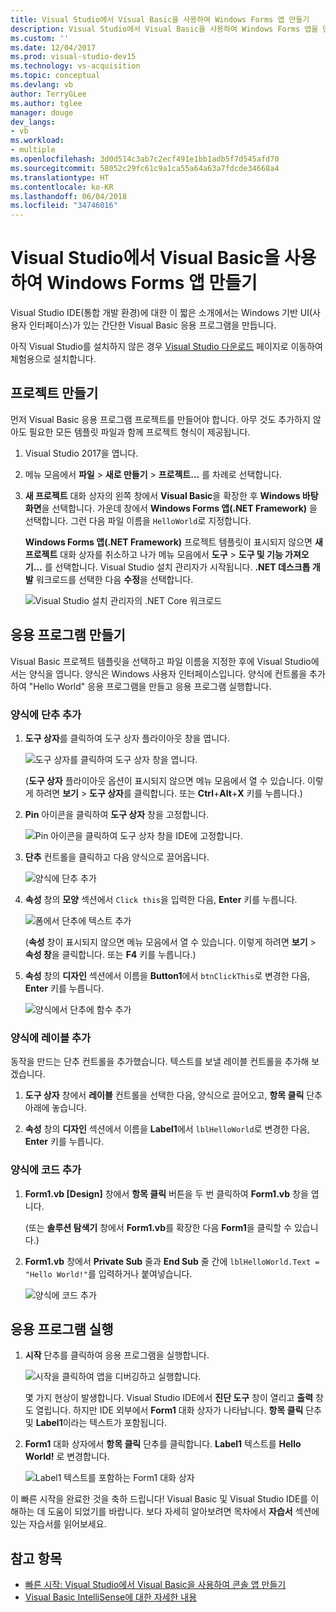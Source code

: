 ```yaml
---
title: Visual Studio에서 Visual Basic을 사용하여 Windows Forms 앱 만들기
description: Visual Studio에서 Visual Basic을 사용하여 Windows Forms 앱을 만드는 방법을 단계별로 알아봅니다.
ms.custom: ''
ms.date: 12/04/2017
ms.prod: visual-studio-dev15
ms.technology: vs-acquisition
ms.topic: conceptual
ms.devlang: vb
author: TerryGLee
ms.author: tglee
manager: douge
dev_langs:
- vb
ms.workload:
- multiple
ms.openlocfilehash: 3d0d514c3ab7c2ecf491e1bb1adb5f7d545afd70
ms.sourcegitcommit: 58052c29fc61c9a1ca55a64a63a7fdcde34668a4
ms.translationtype: HT
ms.contentlocale: ko-KR
ms.lasthandoff: 06/04/2018
ms.locfileid: "34746016"
---
```

# <a name="create-a-windows-forms-app-in-visual-studio-with-visual-basic"></a>Visual Studio에서 Visual Basic을 사용하여 Windows Forms 앱 만들기

Visual Studio IDE(통합 개발 환경)에 대한 이 짧은 소개에서는 Windows 기반 UI(사용자 인터페이스)가 있는 간단한 Visual Basic 응용 프로그램을 만듭니다.

아직 Visual Studio를 설치하지 않은 경우 [Visual Studio 다운로드](https://www.visualstudio.com/downloads/?utm_medium=microsoft&utm_source=docs.microsoft.com&utm_campaign=button+cta&utm_content=download+vs2017) 페이지로 이동하여 체험용으로 설치합니다.

## <a name="create-a-project"></a>프로젝트 만들기

먼저 Visual Basic 응용 프로그램 프로젝트를 만들어야 합니다. 아무 것도 추가하지 않아도 필요한 모든 템플릿 파일과 함께 프로젝트 형식이 제공됩니다.

1. Visual Studio 2017을 엽니다.

2. 메뉴 모음에서 **파일** > **새로 만들기** > **프로젝트...** 를 차례로 선택합니다.

3. **새 프로젝트** 대화 상자의 왼쪽 창에서 **Visual Basic**을 확장한 후 **Windows 바탕 화면**을 선택합니다. 가운데 창에서 **Windows Forms 앱(.NET Framework)** 을 선택합니다. 그런 다음 파일 이름을 `HelloWorld`로 지정합니다.

     **Windows Forms 앱(.NET Framework)** 프로젝트 템플릿이 표시되지 않으면 **새 프로젝트** 대화 상자를 취소하고 나가 메뉴 모음에서 **도구** > **도구 및 기능 가져오기...** 를 선택합니다. Visual Studio 설치 관리자가 시작됩니다. **.NET 데스크톱 개발** 워크로드를 선택한 다음 **수정**을 선택합니다.

     ![Visual Studio 설치 관리자의 .NET Core 워크로드](../ide/media/install-dot-net-desktop-env.png)

## <a name="create-the-application"></a>응용 프로그램 만들기

Visual Basic 프로젝트 템플릿을 선택하고 파일 이름을 지정한 후에 Visual Studio에서는 양식을 엽니다. 양식은 Windows 사용자 인터페이스입니다. 양식에 컨트롤을 추가하여 "Hello World" 응용 프로그램을 만들고 응용 프로그램 실행합니다.

### <a name="add-a-button-to-the-form"></a>양식에 단추 추가

1. **도구 상자**를 클릭하여 도구 상자 플라이아웃 창을 엽니다.

     ![도구 상자를 클릭하여 도구 상자 창을 엽니다.](../ide/media/vb-toolbox-toolwindow.png)

     (**도구 상자** 플라이아웃 옵션이 표시되지 않으면 메뉴 모음에서 열 수 있습니다. 이렇게 하려면 **보기** > **도구 상자**를 클릭합니다. 또는 **Ctrl**+**Alt**+**X** 키를 누릅니다.)

2. **Pin** 아이콘을 클릭하여 **도구 상자** 창을 고정합니다.

     ![Pin 아이콘을 클릭하여 도구 상자 창을 IDE에 고정합니다.](../ide/media/vb-pin-the-toolbox-window.png)
3. **단추** 컨트롤을 클릭하고 다음 양식으로 끌어옵니다.

     ![양식에 단추 추가](../ide/media/vb-add-a-button-to-form1.png)

4. **속성** 창의 **모양** 섹션에서 `Click this`을 입력한 다음, **Enter** 키를 누릅니다.

     ![폼에서 단추에 텍스트 추가](../ide/media/vb-button-control-text.png)

     (**속성** 창이 표시되지 않으면 메뉴 모음에서 열 수 있습니다. 이렇게 하려면 **보기** > **속성 창**을 클릭합니다. 또는 **F4** 키를 누릅니다.)

5. **속성** 창의 **디자인** 섹션에서 이름을 **Button1**에서 `btnClickThis`로 변경한 다음, **Enter** 키를 누릅니다.

     ![양식에서 단추에 함수 추가](../ide/media/vb-button-control-function.png)

### <a name="add-a-label-to-the-form"></a>양식에 레이블 추가

동작을 만드는 단추 컨트롤을 추가했습니다. 텍스트를 보낼 레이블 컨트롤을 추가해 보겠습니다.

1. **도구 상자** 창에서 **레이블** 컨트롤을 선택한 다음, 양식으로 끌어오고, **항목 클릭** 단추 아래에 놓습니다.

2. **속성** 창의 **디자인** 섹션에서 이름을 **Label1**에서 `lblHelloWorld`로 변경한 다음, **Enter** 키를 누릅니다.

### <a name="add-code-to-the-form"></a>양식에 코드 추가

1. **Form1.vb &#91;Design&#93;** 창에서 **항목 클릭** 버튼을 두 번 클릭하여 **Form1.vb** 창을 엽니다.

      (또는 **솔루션 탐색기** 창에서 **Form1.vb**를 확장한 다음 **Form1**을 클릭할 수 있습니다.)

2. **Form1.vb** 창에서 **Private Sub** 줄과 **End Sub** 줄 간에 `lblHelloWorld.Text = "Hello World!"`를 입력하거나 붙여넣습니다.

     ![양식에 코드 추가](../ide/media/vb-add-code-to-the-form.png)

## <a name="run-the-application"></a>응용 프로그램 실행

1. **시작** 단추를 클릭하여 응용 프로그램을 실행합니다.

     ![시작을 클릭하여 앱을 디버깅하고 실행합니다.](../ide/media/vb-click-start-hello-world.png)

   몇 가지 현상이 발생합니다. Visual Studio IDE에서 **진단 도구** 창이 열리고 **출력** 창도 열립니다. 하지만 IDE 외부에서 **Form1** 대화 상자가 나타납니다. **항목 클릭** 단추 및 **Label1**이라는 텍스트가 포함됩니다.

2. **Form1** 대화 상자에서 **항목 클릭** 단추를 클릭합니다. **Label1** 텍스트를 **Hello World!** 로 변경합니다.

    ![Label1 텍스트를 포함하는 Form1 대화 상자 ](../ide/media/vb-form1-dialog-hello-world.png)

이 빠른 시작을 완료한 것을 축하 드립니다! Visual Basic 및 Visual Studio IDE를 이해하는 데 도움이 되었기를 바랍니다. 보다 자세히 알아보려면 목차에서 **자습서** 섹션에 있는 자습서를 읽어보세요.

## <a name="see-also"></a>참고 항목

* [빠른 시작: Visual Studio에서 Visual Basic을 사용하여 콘솔 앱 만들기](quickstart-visual-basic-console.md)
* [Visual Basic IntelliSense에 대한 자세한 내용](visual-basic-specific-intellisense.md)
